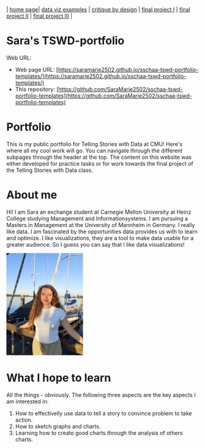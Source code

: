 | [home page](README.md)| [data viz examples](data-viz.md) | [critique by design](critique-by-design.md) | [final project I](final-project-part-one.md) | [final project II](final-project-part-two.md) | [final project III](final-project-part-three.md) |

# Sara's TSWD-portfolio
Web URL: 

- Web page URL:  [https://saramarie2502.github.io/sschaa-tswd-portfolio-templates/](https://saramarie2502.github.io/sschaa-tswd-portfolio-templates/)
- This repository:  [https://github.com/SaraMarie2502/sschaa-tswd-portfolio-templates](https://github.com/SaraMarie2502/sschaa-tswd-portfolio-templates)

# Portfolio
This is my public portfolio for Telling Stories with Data at CMU!  Here's where all my cool work will go. You can navigate through the different subpages through the header at the top. The content on this website was either developed for practice tasks or for work towards the final project of the Telling Stories with Data class.

# About me
Hi! I am Sara an exchange student at Carnegie Mellon University at Heinz College studying Management and Informationsystems. I am pursuing a Masters in Management at the University of Mannheim in Germany. I really like data. I am fascinated by the opportunities data provides us with to learn and optimize. I like visualizations, they are a tool to make data usable for a greater audience.  So I guess you can say that I like data visualizations!

<img src="Me.jpeg" width="200"/>

# What I hope to learn
All the things - obviously. The following three aspects are the key aspects I am interested in:

1. How to effectivelly use data to tell a story to convince problem to take action.
2. How to sketch graphs and charts.
3. Learning how to create good charts through the analysis of others charts.




